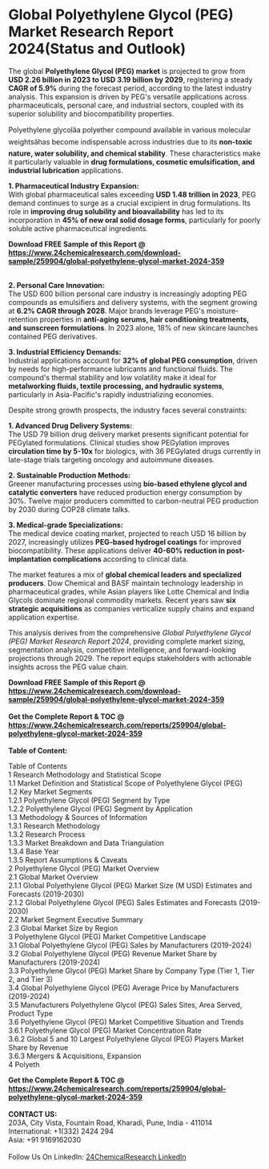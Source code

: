 <h1>Global Polyethylene Glycol (PEG) Market Research Report 2024(Status and Outlook)</h1><p>The global <strong>Polyethylene Glycol (PEG) market</strong> is projected to grow from <strong>USD 2.26 billion in 2023 to USD 3.19 billion by 2029</strong>, registering a steady <strong>CAGR of 5.9%</strong> during the forecast period, according to the latest industry analysis. This expansion is driven by PEG's versatile applications across pharmaceuticals, personal care, and industrial sectors, coupled with its superior solubility and biocompatibility properties.</p><p>Polyethylene glycolâa polyether compound available in various molecular weightsâhas become indispensable across industries due to its <strong>non-toxic nature, water solubility, and chemical stability</strong>. These characteristics make it particularly valuable in <strong>drug formulations, cosmetic emulsification, and industrial lubrication</strong> applications.</p><p><strong>1. Pharmaceutical Industry Expansion:</strong><br>
With global pharmaceutical sales exceeding <strong>USD 1.48 trillion in 2023</strong>, PEG demand continues to surge as a crucial excipient in drug formulations. Its role in <strong>improving drug solubility and bioavailability</strong> has led to its incorporation in <strong>45% of new oral solid dosage forms</strong>, particularly for poorly soluble active pharmaceutical ingredients.</p><div><b>Download FREE Sample of this Report @ 
            <a href="https://www.24chemicalresearch.com/download-sample/259904/global-polyethylene-glycol-market-2024-359">
            https://www.24chemicalresearch.com/download-sample/259904/global-polyethylene-glycol-market-2024-359</a></b></div><br><p><strong>2. Personal Care Innovation:</strong><br>
The USD 600 billion personal care industry is increasingly adopting PEG compounds as emulsifiers and delivery systems, with the segment growing at <strong>6.2% CAGR through 2028</strong>. Major brands leverage PEG's moisture-retention properties in <strong>anti-aging serums, hair conditioning treatments, and sunscreen formulations</strong>. In 2023 alone, 18% of new skincare launches contained PEG derivatives.</p><p><strong>3. Industrial Efficiency Demands:</strong><br>
Industrial applications account for <strong>32% of global PEG consumption</strong>, driven by needs for high-performance lubricants and functional fluids. The compound's thermal stability and low volatility make it ideal for <strong>metalworking fluids, textile processing, and hydraulic systems</strong>, particularly in Asia-Pacific's rapidly industrializing economies.</p><p>Despite strong growth prospects, the industry faces several constraints:</p><p><strong>1. Advanced Drug Delivery Systems:</strong><br>
The USD 79 billion drug delivery market presents significant potential for PEGylated formulations. Clinical studies show PEGylation improves <strong>circulation time by 5-10x</strong> for biologics, with 36 PEGylated drugs currently in late-stage trials targeting oncology and autoimmune diseases.</p><p><strong>2. Sustainable Production Methods:</strong><br>
Greener manufacturing processes using <strong>bio-based ethylene glycol and catalytic converters</strong> have reduced production energy consumption by 30%. Twelve major producers committed to carbon-neutral PEG production by 2030 during COP28 climate talks.</p><p><strong>3. Medical-grade Specializations:</strong><br>
The medical device coating market, projected to reach USD 16 billion by 2027, increasingly utilizes <strong>PEG-based hydrogel coatings</strong> for improved biocompatibility. These applications deliver <strong>40-60% reduction in post-implantation complications</strong> according to clinical data.</p><p>The market features a mix of <strong>global chemical leaders and specialized producers</strong>. Dow Chemical and BASF maintain technology leadership in pharmaceutical grades, while Asian players like Lotte Chemical and India Glycols dominate regional commodity markets. Recent years saw <strong>six strategic acquisitions</strong> as companies verticalize supply chains and expand application expertise.</p><p>This analysis derives from the comprehensive <em>Global Polyethylene Glycol (PEG) Market Research Report 2024</em>, providing complete market sizing, segmentation analysis, competitive intelligence, and forward-looking projections through 2029. The report equips stakeholders with actionable insights across the PEG value chain.</p><div><b>Download FREE Sample of this Report @ 
            <a href="https://www.24chemicalresearch.com/download-sample/259904/global-polyethylene-glycol-market-2024-359">
            https://www.24chemicalresearch.com/download-sample/259904/global-polyethylene-glycol-market-2024-359</a></b></div><br><div><b>Get the Complete Report & TOC @ 
            <a href="https://www.24chemicalresearch.com/reports/259904/global-polyethylene-glycol-market-2024-359">
            https://www.24chemicalresearch.com/reports/259904/global-polyethylene-glycol-market-2024-359</a></b></div><br>
            <b>Table of Content:</b><p>Table of Contents<br />
1 Research Methodology and Statistical Scope<br />
1.1 Market Definition and Statistical Scope of Polyethylene Glycol (PEG)<br />
1.2 Key Market Segments<br />
1.2.1 Polyethylene Glycol (PEG) Segment by Type<br />
1.2.2 Polyethylene Glycol (PEG) Segment by Application<br />
1.3 Methodology & Sources of Information<br />
1.3.1 Research Methodology<br />
1.3.2 Research Process<br />
1.3.3 Market Breakdown and Data Triangulation<br />
1.3.4 Base Year<br />
1.3.5 Report Assumptions & Caveats<br />
2 Polyethylene Glycol (PEG) Market Overview<br />
2.1 Global Market Overview<br />
2.1.1 Global Polyethylene Glycol (PEG) Market Size (M USD) Estimates and Forecasts (2019-2030)<br />
2.1.2 Global Polyethylene Glycol (PEG) Sales Estimates and Forecasts (2019-2030)<br />
2.2 Market Segment Executive Summary<br />
2.3 Global Market Size by Region<br />
3 Polyethylene Glycol (PEG) Market Competitive Landscape<br />
3.1 Global Polyethylene Glycol (PEG) Sales by Manufacturers (2019-2024)<br />
3.2 Global Polyethylene Glycol (PEG) Revenue Market Share by Manufacturers (2019-2024)<br />
3.3 Polyethylene Glycol (PEG) Market Share by Company Type (Tier 1, Tier 2, and Tier 3)<br />
3.4 Global Polyethylene Glycol (PEG) Average Price by Manufacturers (2019-2024)<br />
3.5 Manufacturers Polyethylene Glycol (PEG) Sales Sites, Area Served, Product Type<br />
3.6 Polyethylene Glycol (PEG) Market Competitive Situation and Trends<br />
3.6.1 Polyethylene Glycol (PEG) Market Concentration Rate<br />
3.6.2 Global 5 and 10 Largest Polyethylene Glycol (PEG) Players Market Share by Revenue<br />
3.6.3 Mergers & Acquisitions, Expansion<br />
4 Polyeth</p><div><b>Get the Complete Report & TOC @ 
            <a href="https://www.24chemicalresearch.com/reports/259904/global-polyethylene-glycol-market-2024-359">
            https://www.24chemicalresearch.com/reports/259904/global-polyethylene-glycol-market-2024-359</a></b></div><br><b>CONTACT US:</b><br>
            203A, City Vista, Fountain Road, Kharadi, Pune, India - 411014<br>
            International: +1(332) 2424 294<br>
            Asia: +91 9169162030 <br><br>
            Follow Us On LinkedIn: <a href="https://www.linkedin.com/company/24chemicalresearch/">24ChemicalResearch LinkedIn</a>